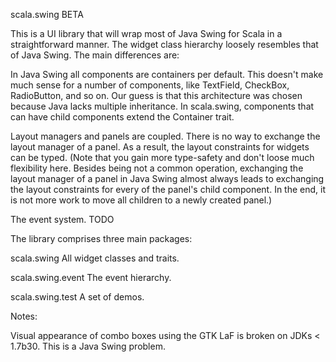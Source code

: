 scala.swing BETA

This is a UI library that will wrap most of Java Swing for Scala in a straightforward manner. 
The widget class hierarchy loosely resembles that of Java Swing. The main differences are:

  In Java Swing all components are containers per default. This doesn't make much sense for 
  a number of components, like TextField, CheckBox, RadioButton, and so on. Our guess is that 
  this architecture was chosen because Java lacks multiple inheritance. 
  In scala.swing, components that can have child components extend the Container trait.
  
  Layout managers and panels are coupled. There is no way to exchange the layout manager 
  of a panel. As a result, the layout constraints for widgets can be typed. 
  (Note that you gain more type-safety and don't loose much flexibility here. Besides 
  being not a common operation, exchanging the layout manager of a panel in Java 
  Swing almost always leads to exchanging the layout constraints for every of the panel's 
  child component. In the end, it is not more work to move all children to a newly created 
  panel.)
   
  The event system. TODO
  

The library comprises three main packages:

  scala.swing
    All widget classes and traits.
    
  scala.swing.event
    The event hierarchy.

  scala.swing.test
    A set of demos.
    

Notes:

Visual appearance of combo boxes using the GTK LaF is broken on JDKs < 1.7b30. 
This is a Java Swing problem.
